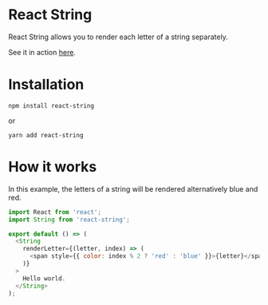 # React String

React String allows you to render each letter of a string separately.

See it in action [here](https://www.theatelier.tech).

# Installation

```shell
npm install react-string
```

or

```shell
yarn add react-string
```

# How it works

In this example, the letters of a string will be rendered alternatively blue and red.

```javascript
import React from 'react';
import String from 'react-string';

export default () => (
  <String
    renderLetter={(letter, index) => (
      <span style={{ color: index % 2 ? 'red' : 'blue' }}>{letter}</span>
    )}
  >
    Hello world.
  </String>
);
```
